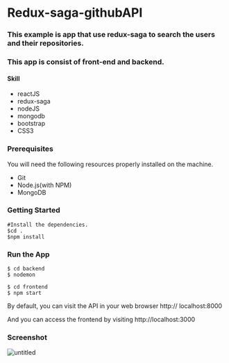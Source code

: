 # Redux-saga-githubAPI

### This example is app that use redux-saga to search the users and their repositories.

### This app is consist of front-end and backend.
#### Skill 
 - reactJS
 - redux-saga
 - nodeJS
 - mongodb
 - bootstrap
 - CSS3
 
 ### Prerequisites
 
 You will need the following resources properly installed on the machine.
 - Git
 - Node.js(with NPM)
 - MongoDB
 

### Getting Started

 ``` 
 #Install the dependencies.
 $cd .
 $npm install
 ```

### Run the App
```
$ cd backend
$ nodemon

$ cd frontend
$ npm start
```

By default, you can visit the API in your web browser http:// localhost:8000

And you can access the frontend by visiting http://localhost:3000

### Screenshot
![untitled](https://user-images.githubusercontent.com/39380399/41282101-cffa596e-6e65-11e8-8308-0d42133be615.png)
